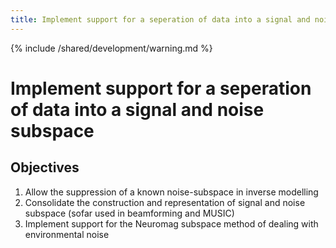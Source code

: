 ```yaml
---
title: Implement support for a seperation of data into a signal and noise subspace
---
```


{% include /shared/development/warning.md %}

# Implement support for a seperation of data into a signal and noise subspace

## Objectives

1.  Allow the suppression of a known noise-subspace in inverse modelling
2.  Consolidate the construction and representation of signal and noise subspace (sofar used in beamforming and MUSIC)
3.  Implement support for the Neuromag subspace method of dealing with environmental noise
